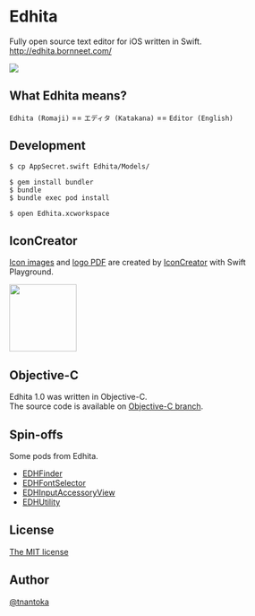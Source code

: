 Edhita
======

Fully open source text editor for iOS written in Swift.  
http://edhita.bornneet.com/

![](/screenshot.png)

## What Edhita means?

`Edhita (Romaji)` == `エディタ (Katakana)` == `Editor (English)`

## Development

```
$ cp AppSecret.swift Edhita/Models/

$ gem install bundler
$ bundle
$ bundle exec pod install

$ open Edhita.xcworkspace
```

## IconCreator

[Icon images](/Edhita/Images.xcassets/AppIcon.appiconset) and [logo PDF](/Edhita/Images.xcassets/Logo.imageset) are created by [IconCreator](https://github.com/tnantoka/IconCreator/tree/edhita) with Swift Playground.

<a href="https://github.com/tnantoka/IconCreator"><img src="https://raw.githubusercontent.com/tnantoka/IconCreator/master/icon.png" width="120" height="120"></a>

## Objective-C

Edhita 1.0 was written in Objective-C.  
The source code is available on [Objective-C branch](https://github.com/tnantoka/edhita/tree/Objective-C).

## Spin-offs

Some pods from Edhita.

* [EDHFinder](https://github.com/tnantoka/EDHFinder)
* [EDHFontSelector](https://github.com/tnantoka/EDHFontSelector)
* [EDHInputAccessoryView](https://github.com/tnantoka/EDHInputAccessoryView)
* [EDHUtility](https://github.com/tnantoka/EDHUtility)

## License

[The MIT license](/LICENSE)

## Author

[@tnantoka](https://twitter.com/tnantoka)

